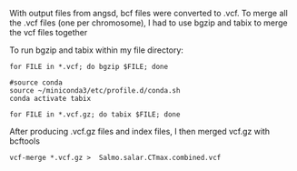 With output files from angsd, bcf files were converted to .vcf. To merge all the .vcf files (one per chromosome), I had to use bgzip and tabix to merge the vcf files together

To run bgzip and tabix within my file directory:

```
for FILE in *.vcf; do bgzip $FILE; done

#source conda
source ~/miniconda3/etc/profile.d/conda.sh
conda activate tabix

for FILE in *.vcf.gz; do tabix $FILE; done
```

After producing .vcf.gz files and index files, I then merged vcf.gz with bcftools
```
vcf-merge *.vcf.gz >  Salmo.salar.CTmax.combined.vcf
```
